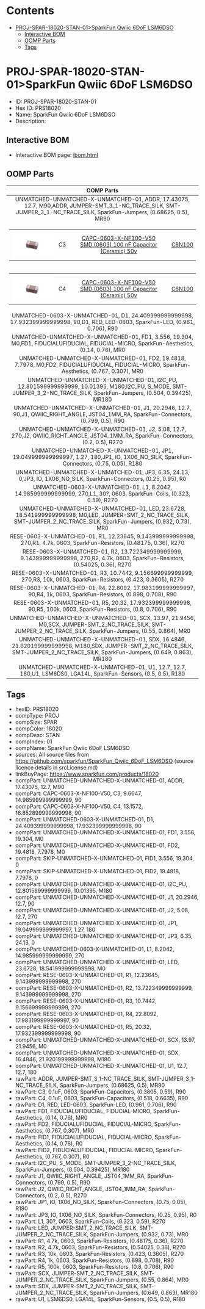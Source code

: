 



Contents
========

* [PROJ-SPAR-18020-STAN-01>SparkFun Qwiic 6DoF LSM6DSO](#proj-spar-18020-stan-01sparkfun-qwiic-6dof-lsm6dso)
	* [Interactive BOM](#interactive-bom)
	* [OOMP Parts](#oomp-parts)
	* [Tags](#tags)

# PROJ-SPAR-18020-STAN-01>SparkFun Qwiic 6DoF LSM6DSO

- ID: PROJ-SPAR-18020-STAN-01
- Hex ID: PRS18020
- Name: SparkFun Qwiic 6DoF LSM6DSO
- Description: 

## Interactive BOM

- Interactive BOM page: [ibom.html](kicad/bom/ibom.html)

## OOMP Parts
  

|OOMP Parts|
| :---: |
|UNMATCHED-UNMATCHED-X-UNMATCHED-01, ADDR, 17.43075, 12.7, M90,ADDR, JUMPER-SMT_3_1-NC_TRACE_SILK, SMT-JUMPER_3_1-NC_TRACE_SILK, SparkFun-Jumpers, (0.68625, 0.5), MR90|
|<table><tr><td>![CAPC-0603-X-NF100-V50](https://raw.githubusercontent.com/oomlout/oomlout_OOMP_parts/main/CAPC-0603-X-NF100-V50/image_140.jpg)</td><td> C3</td><td>[CAPC-0603-X-NF100-V50<br>SMD (0603) 100 nF Capacitor (Ceramic) 50v](https://github.com/oomlout/oomlout_OOMP_parts/tree/main/CAPC-0603-X-NF100-V50/)</td><td>[C6N100](https://github.com/oomlout/oomlout_OOMP_parts/tree/main/CAPC-0603-X-NF100-V50/)</td></tr></table>|
|<table><tr><td>![CAPC-0603-X-NF100-V50](https://raw.githubusercontent.com/oomlout/oomlout_OOMP_parts/main/CAPC-0603-X-NF100-V50/image_140.jpg)</td><td> C4</td><td>[CAPC-0603-X-NF100-V50<br>SMD (0603) 100 nF Capacitor (Ceramic) 50v](https://github.com/oomlout/oomlout_OOMP_parts/tree/main/CAPC-0603-X-NF100-V50/)</td><td>[C6N100](https://github.com/oomlout/oomlout_OOMP_parts/tree/main/CAPC-0603-X-NF100-V50/)</td></tr></table>|
|UNMATCHED-0603-X-UNMATCHED-01, D1, 24.409399999999998, 17.932399999999998, 90,D1, RED, LED-0603, SparkFun-LED, (0.961, 0.706), R90|
|UNMATCHED-UNMATCHED-X-UNMATCHED-01, FD1, 3.556, 19.304, M0,FD1, FIDUCIALUFIDUCIAL, FIDUCIAL-MICRO, SparkFun-Aesthetics, (0.14, 0.76), MR0|
|UNMATCHED-UNMATCHED-X-UNMATCHED-01, FD2, 19.4818, 7.7978, M0,FD2, FIDUCIALUFIDUCIAL, FIDUCIAL-MICRO, SparkFun-Aesthetics, (0.767, 0.307), MR0|
|UNMATCHED-UNMATCHED-X-UNMATCHED-01, I2C_PU, 12.801599999999999, 10.01395, M180,I2C_PU, S_MODE, SMT-JUMPER_3_2-NC_TRACE_SILK, SparkFun-Jumpers, (0.504, 0.39425), MR180|
|UNMATCHED-UNMATCHED-X-UNMATCHED-01, J1, 20.2946, 12.7, 90,J1, QWIIC_RIGHT_ANGLE, JST04_1MM_RA, SparkFun-Connectors, (0.799, 0.5), R90|
|UNMATCHED-UNMATCHED-X-UNMATCHED-01, J2, 5.08, 12.7, 270,J2, QWIIC_RIGHT_ANGLE, JST04_1MM_RA, SparkFun-Connectors, (0.2, 0.5), R270|
|UNMATCHED-UNMATCHED-X-UNMATCHED-01, JP1, 19.049999999999997, 1.27, 180,JP1, IO, 1X06_NO_SILK, SparkFun-Connectors, (0.75, 0.05), R180|
|UNMATCHED-UNMATCHED-X-UNMATCHED-01, JP3, 6.35, 24.13, 0,JP3, IO, 1X06_NO_SILK, SparkFun-Connectors, (0.25, 0.95), R0|
|UNMATCHED-0603-X-UNMATCHED-01, L1, 8.2042, 14.985999999999999, 270,L1, 30?, 0603, SparkFun-Coils, (0.323, 0.59), R270|
|UNMATCHED-UNMATCHED-X-UNMATCHED-01, LED, 23.6728, 18.541999999999998, M0,LED, JUMPER-SMT_2_NC_TRACE_SILK, SMT-JUMPER_2_NC_TRACE_SILK, SparkFun-Jumpers, (0.932, 0.73), MR0|
|RESE-0603-X-UNMATCHED-01, R1, 12.23645, 9.143999999999998, 270,R1, 4.7k, 0603, SparkFun-Resistors, (0.48175, 0.36), R270|
|RESE-0603-X-UNMATCHED-01, R2, 13.722349999999999, 9.143999999999998, 270,R2, 4.7k, 0603, SparkFun-Resistors, (0.54025, 0.36), R270|
|RESE-0603-X-UNMATCHED-01, R3, 10.7442, 9.156699999999999, 270,R3, 10k, 0603, SparkFun-Resistors, (0.423, 0.3605), R270|
|RESE-0603-X-UNMATCHED-01, R4, 22.8092, 17.983199999999997, 90,R4, 1k, 0603, SparkFun-Resistors, (0.898, 0.708), R90|
|RESE-0603-X-UNMATCHED-01, R5, 20.32, 17.932399999999998, 90,R5, 100k, 0603, SparkFun-Resistors, (0.8, 0.706), R90|
|UNMATCHED-UNMATCHED-X-UNMATCHED-01, SCX, 13.97, 21.9456, M0,SCX, JUMPER-SMT_2_NC_TRACE_SILK, SMT-JUMPER_2_NC_TRACE_SILK, SparkFun-Jumpers, (0.55, 0.864), MR0|
|UNMATCHED-UNMATCHED-X-UNMATCHED-01, SDX, 16.4846, 21.920199999999998, M180,SDX, JUMPER-SMT_2_NC_TRACE_SILK, SMT-JUMPER_2_NC_TRACE_SILK, SparkFun-Jumpers, (0.649, 0.863), MR180|
|UNMATCHED-UNMATCHED-X-UNMATCHED-01, U1, 12.7, 12.7, 180,U1, LSM6DS0, LGA14L, SparkFun-Sensors, (0.5, 0.5), R180|

## Tags

- hexID: PRS18020
- oompType: PROJ
- oompSize: SPAR
- oompColor: 18020
- oompDesc: STAN
- oompIndex: 01
- oompName: SparkFun Qwiic 6DoF LSM6DSO
- sources: All source files from https://github.com/sparkfun/SparkFun_Qwiic_6DoF_LSM6DSO (source licence details in srcLicense.md)
- linkBuyPage: https://www.sparkfun.com/products/18020
- oompPart: UNMATCHED-UNMATCHED-X-UNMATCHED-01, ADDR, 17.43075, 12.7, M90
- oompPart: CAPC-0603-X-NF100-V50, C3, 9.6647, 14.985999999999999, 90
- oompPart: CAPC-0603-X-NF100-V50, C4, 13.1572, 16.852899999999998, 90
- oompPart: UNMATCHED-0603-X-UNMATCHED-01, D1, 24.409399999999998, 17.932399999999998, 90
- oompPart: UNMATCHED-UNMATCHED-X-UNMATCHED-01, FD1, 3.556, 19.304, M0
- oompPart: UNMATCHED-UNMATCHED-X-UNMATCHED-01, FD2, 19.4818, 7.7978, M0
- oompPart: SKIP-UNMATCHED-X-UNMATCHED-01, FID1, 3.556, 19.304, 0
- oompPart: SKIP-UNMATCHED-X-UNMATCHED-01, FID2, 19.4818, 7.7978, 0
- oompPart: UNMATCHED-UNMATCHED-X-UNMATCHED-01, I2C_PU, 12.801599999999999, 10.01395, M180
- oompPart: UNMATCHED-UNMATCHED-X-UNMATCHED-01, J1, 20.2946, 12.7, 90
- oompPart: UNMATCHED-UNMATCHED-X-UNMATCHED-01, J2, 5.08, 12.7, 270
- oompPart: UNMATCHED-UNMATCHED-X-UNMATCHED-01, JP1, 19.049999999999997, 1.27, 180
- oompPart: UNMATCHED-UNMATCHED-X-UNMATCHED-01, JP3, 6.35, 24.13, 0
- oompPart: UNMATCHED-0603-X-UNMATCHED-01, L1, 8.2042, 14.985999999999999, 270
- oompPart: UNMATCHED-UNMATCHED-X-UNMATCHED-01, LED, 23.6728, 18.541999999999998, M0
- oompPart: RESE-0603-X-UNMATCHED-01, R1, 12.23645, 9.143999999999998, 270
- oompPart: RESE-0603-X-UNMATCHED-01, R2, 13.722349999999999, 9.143999999999998, 270
- oompPart: RESE-0603-X-UNMATCHED-01, R3, 10.7442, 9.156699999999999, 270
- oompPart: RESE-0603-X-UNMATCHED-01, R4, 22.8092, 17.983199999999997, 90
- oompPart: RESE-0603-X-UNMATCHED-01, R5, 20.32, 17.932399999999998, 90
- oompPart: UNMATCHED-UNMATCHED-X-UNMATCHED-01, SCX, 13.97, 21.9456, M0
- oompPart: UNMATCHED-UNMATCHED-X-UNMATCHED-01, SDX, 16.4846, 21.920199999999998, M180
- oompPart: UNMATCHED-UNMATCHED-X-UNMATCHED-01, U1, 12.7, 12.7, 180
- rawPart: ADDR, JUMPER-SMT_3_1-NC_TRACE_SILK, SMT-JUMPER_3_1-NC_TRACE_SILK, SparkFun-Jumpers, (0.68625, 0.5), MR90
- rawPart: C3, 0.1uF, 0603, SparkFun-Capacitors, (0.3805, 0.59), R90
- rawPart: C4, 0.1uF, 0603, SparkFun-Capacitors, (0.518, 0.6635), R90
- rawPart: D1, RED, LED-0603, SparkFun-LED, (0.961, 0.706), R90
- rawPart: FD1, FIDUCIALUFIDUCIAL, FIDUCIAL-MICRO, SparkFun-Aesthetics, (0.14, 0.76), MR0
- rawPart: FD2, FIDUCIALUFIDUCIAL, FIDUCIAL-MICRO, SparkFun-Aesthetics, (0.767, 0.307), MR0
- rawPart: FID1, FIDUCIALUFIDUCIAL, FIDUCIAL-MICRO, SparkFun-Aesthetics, (0.14, 0.76), R0
- rawPart: FID2, FIDUCIALUFIDUCIAL, FIDUCIAL-MICRO, SparkFun-Aesthetics, (0.767, 0.307), R0
- rawPart: I2C_PU, S_MODE, SMT-JUMPER_3_2-NC_TRACE_SILK, SparkFun-Jumpers, (0.504, 0.39425), MR180
- rawPart: J1, QWIIC_RIGHT_ANGLE, JST04_1MM_RA, SparkFun-Connectors, (0.799, 0.5), R90
- rawPart: J2, QWIIC_RIGHT_ANGLE, JST04_1MM_RA, SparkFun-Connectors, (0.2, 0.5), R270
- rawPart: JP1, IO, 1X06_NO_SILK, SparkFun-Connectors, (0.75, 0.05), R180
- rawPart: JP3, IO, 1X06_NO_SILK, SparkFun-Connectors, (0.25, 0.95), R0
- rawPart: L1, 30?, 0603, SparkFun-Coils, (0.323, 0.59), R270
- rawPart: LED, JUMPER-SMT_2_NC_TRACE_SILK, SMT-JUMPER_2_NC_TRACE_SILK, SparkFun-Jumpers, (0.932, 0.73), MR0
- rawPart: R1, 4.7k, 0603, SparkFun-Resistors, (0.48175, 0.36), R270
- rawPart: R2, 4.7k, 0603, SparkFun-Resistors, (0.54025, 0.36), R270
- rawPart: R3, 10k, 0603, SparkFun-Resistors, (0.423, 0.3605), R270
- rawPart: R4, 1k, 0603, SparkFun-Resistors, (0.898, 0.708), R90
- rawPart: R5, 100k, 0603, SparkFun-Resistors, (0.8, 0.706), R90
- rawPart: SCX, JUMPER-SMT_2_NC_TRACE_SILK, SMT-JUMPER_2_NC_TRACE_SILK, SparkFun-Jumpers, (0.55, 0.864), MR0
- rawPart: SDX, JUMPER-SMT_2_NC_TRACE_SILK, SMT-JUMPER_2_NC_TRACE_SILK, SparkFun-Jumpers, (0.649, 0.863), MR180
- rawPart: U1, LSM6DS0, LGA14L, SparkFun-Sensors, (0.5, 0.5), R180
